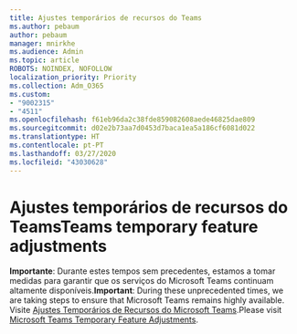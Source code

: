 ```yaml
---
title: Ajustes temporários de recursos do Teams
ms.author: pebaum
author: pebaum
manager: mnirkhe
ms.audience: Admin
ms.topic: article
ROBOTS: NOINDEX, NOFOLLOW
localization_priority: Priority
ms.collection: Adm_O365
ms.custom:
- "9002315"
- "4511"
ms.openlocfilehash: f61eb96da2c38fde859082608aede46825dae809
ms.sourcegitcommit: d02e2b73aa7d0453d7baca1ea5a186cf6081d022
ms.translationtype: HT
ms.contentlocale: pt-PT
ms.lasthandoff: 03/27/2020
ms.locfileid: "43030628"
---
```

# <a name="teams-temporary-feature-adjustments"></a><span data-ttu-id="e1019-102">Ajustes temporários de recursos do Teams</span><span class="sxs-lookup"><span data-stu-id="e1019-102">Teams temporary feature adjustments</span></span>

<span data-ttu-id="e1019-103">**Importante**: Durante estes tempos sem precedentes, estamos a tomar medidas para garantir que os serviços do Microsoft Teams continuam altamente disponíveis.</span><span class="sxs-lookup"><span data-stu-id="e1019-103">**Important**: During these unprecedented times, we are taking steps to ensure that Microsoft Teams remains highly available.</span></span> <span data-ttu-id="e1019-104">Visite [Ajustes Temporários de Recursos do Microsoft Teams](https://admin.microsoft.com/Adminportal/Home?source=applauncher#MessageCenter?id=MC206581).</span><span class="sxs-lookup"><span data-stu-id="e1019-104">Please visit [Microsoft Teams Temporary Feature Adjustments](https://admin.microsoft.com/Adminportal/Home?source=applauncher#MessageCenter?id=MC206581).</span></span>
